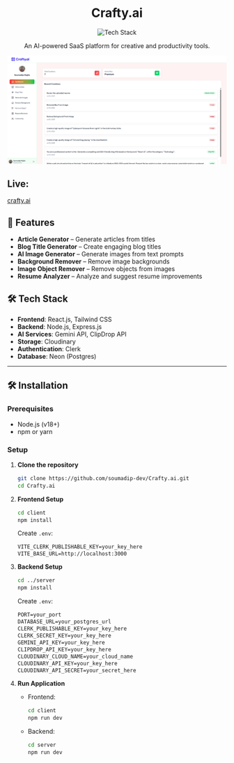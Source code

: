 <h1 align="center">
  <br>
  Crafty.ai
  <br>
</h1>

<div align="center">
  <img src="https://skillicons.dev/icons?i=react,tailwind,nodejs,express,postgres,github" alt="Tech Stack" width="250">
</div>

<p align="center">
  An AI-powered SaaS platform for creative and productivity tools.
</p>

<div align="center">
  <img src="https://github.com/soumadip-dev/Crafty.ai-PERN/blob/main/client/src/assets/SS.png" alt="Crafty.ai screenshot" width="900">
</div>

## Live:

[crafty.ai](https://crafty-ai.vercel.app/)

## 🌟 Features

- **Article Generator** – Generate articles from titles
- **Blog Title Generator** – Create engaging blog titles
- **AI Image Generator** – Generate images from text prompts
- **Background Remover** – Remove image backgrounds
- **Image Object Remover** – Remove objects from images
- **Resume Analyzer** – Analyze and suggest resume improvements

## 🛠 Tech Stack

- **Frontend**: React.js, Tailwind CSS
- **Backend**: Node.js, Express.js
- **AI Services**: Gemini API, ClipDrop API
- **Storage**: Cloudinary
- **Authentication**: Clerk
- **Database**: Neon (Postgres)

---

## 🛠️ Installation

### Prerequisites

- Node.js (v18+)
- npm or yarn

### Setup

1. **Clone the repository**

   ```bash
   git clone https://github.com/soumadip-dev/Crafty.ai.git
   cd Crafty.ai
   ```

2. **Frontend Setup**

   ```bash
   cd client
   npm install
   ```

   Create `.env`:

   ```
   VITE_CLERK_PUBLISHABLE_KEY=your_key_here
   VITE_BASE_URL=http://localhost:3000
   ```

3. **Backend Setup**

   ```bash
   cd ../server
   npm install
   ```

   Create `.env`:

   ```
   PORT=your_port
   DATABASE_URL=your_postgres_url
   CLERK_PUBLISHABLE_KEY=your_key_here
   CLERK_SECRET_KEY=your_key_here
   GEMINI_API_KEY=your_key_here
   CLIPDROP_API_KEY=your_key_here
   CLOUDINARY_CLOUD_NAME=your_cloud_name
   CLOUDINARY_API_KEY=your_key_here
   CLOUDINARY_API_SECRET=your_secret_here
   ```

4. **Run Application**
   - Frontend:
     ```bash
     cd client
     npm run dev
     ```
   - Backend:
     ```bash
     cd server
     npm run dev
     ```
